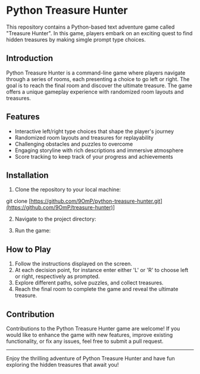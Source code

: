 # Python Treasure Hunter

This repository contains a Python-based text adventure game called "Treasure Hunter". In this game, players embark on an exciting quest to find hidden treasures by making simgle prompt type choices.

## Introduction

Python Treasure Hunter is a command-line game where players navigate through a series of rooms, each presenting a choice to go left or right. The goal is to reach the final room and discover the ultimate treasure. The game offers a unique gameplay experience with randomized room layouts and treasures.

## Features

- Interactive left/right type choices that shape the player's journey
- Randomized room layouts and treasures for replayability
- Challenging obstacles and puzzles to overcome
- Engaging storyline with rich descriptions and immersive atmosphere
- Score tracking to keep track of your progress and achievements

## Installation

1. Clone the repository to your local machine:

git clone [https://github.com/9OmP/python-treasure-hunter.git](https://github.com/9OmP/treasure-hunter)]

2. Navigate to the project directory:


3. Run the game:


## How to Play

1. Follow the instructions displayed on the screen.
2. At each decision point, for instance enter either 'L' or 'R' to choose left or right, respectively as prompted.
3. Explore different paths, solve puzzles, and collect treasures.
4. Reach the final room to complete the game and reveal the ultimate treasure.

## Contribution

Contributions to the Python Treasure Hunter game are welcome! If you would like to enhance the game with new features, improve existing functionality, or fix any issues, feel free to submit a pull request.


---

Enjoy the thrilling adventure of Python Treasure Hunter and have fun exploring the hidden treasures that await you!

